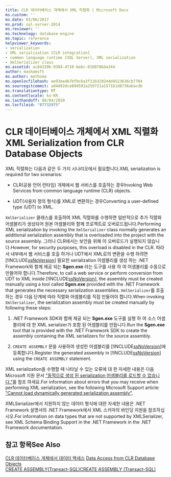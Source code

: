 ```yaml
---
title: CLR 데이터베이스 개체에서 XML 직렬화 | Microsoft Docs
ms.custom: ''
ms.date: 03/06/2017
ms.prod: sql-server-2014
ms.reviewer: ''
ms.technology: database-engine
ms.topic: reference
helpviewer_keywords:
- serialization
- XML serialization [CLR integration]
- common language runtime [SQL Server], XML serialization
- XmlSerializer class
ms.assetid: ac84339b-9384-4710-bebc-01607864a344
author: mashamsft
ms.author: mathoma
ms.openlocfilehash: ee93ee4b7bf9cba3f11b329244d4523636cb7704
ms.sourcegitcommit: ad4d92dce894592a259721a1571b1d8736abacdb
ms.translationtype: MT
ms.contentlocale: ko-KR
ms.lasthandoff: 08/04/2020
ms.locfileid: "87732975"
---
```

# <a name="xml-serialization-from-clr-database-objects"></a><span data-ttu-id="54135-102">CLR 데이터베이스 개체에서 XML 직렬화</span><span class="sxs-lookup"><span data-stu-id="54135-102">XML Serialization from CLR Database Objects</span></span>
  <span data-ttu-id="54135-103">XML 직렬화는 다음과 같은 두 가지 시나리오에서 필요합니다.</span><span class="sxs-lookup"><span data-stu-id="54135-103">XML serialization is required for two scenarios:</span></span>  
  
-   <span data-ttu-id="54135-104">CLR(공용 언어 런타임) 개체에서 웹 서비스를 호출하는 경우</span><span class="sxs-lookup"><span data-stu-id="54135-104">Invoking Web Services from common language runtime (CLR) objects.</span></span>  
  
-   <span data-ttu-id="54135-105">UDT(사용자 정의 형식)를 XML로 변환하는 경우</span><span class="sxs-lookup"><span data-stu-id="54135-105">Converting a user-defined type (UDT) to XML.</span></span>  
  
 <span data-ttu-id="54135-106">`XmlSerializer` 클래스를 호출하여 XML 직렬화를 수행하면 일반적으로 추가 직렬화 어셈블리가 생성되어 원본 어셈블리와 함께 프로젝트로 오버로드됩니다.</span><span class="sxs-lookup"><span data-stu-id="54135-106">Performing XML serialization by invoking the `XmlSerializer` class normally generates an additional serialization assembly that is overloaded into the project with the source assembly.</span></span> <span data-ttu-id="54135-107">그러나 CLR에서는 보안을 위해 이 오버로드가 실행되지 않습니다.</span><span class="sxs-lookup"><span data-stu-id="54135-107">However, for security purposes, this overload is disabled in the CLR.</span></span> <span data-ttu-id="54135-108">따라서 내부에서 웹 서비스를 호출 하거나 UDT에서 XML로의 변환을 수행 하려면 [!INCLUDE[ssNoVersion](../../includes/ssnoversion-md.md)] 필요한 serialization 어셈블리를 생성 하는 .NET Framework와 함께 제공 되는 **Sgen.exe** 라는 도구를 사용 하 여 어셈블리를 수동으로 만들어야 합니다.</span><span class="sxs-lookup"><span data-stu-id="54135-108">Therefore, to call a web service or perform conversion from UDT to XML inside [!INCLUDE[ssNoVersion](../../includes/ssnoversion-md.md)], the assembly must be created manually using a tool called **Sgen.exe** provided with the .NET Framework that generates the necessary serialization assemblies.</span></span> <span data-ttu-id="54135-109">`XmlSerializer`를 호출하는 경우 다음 단계에 따라 직렬화 어셈블리를 직접 만들어야 합니다.</span><span class="sxs-lookup"><span data-stu-id="54135-109">When invoking `XmlSerializer`, the serialization assembly must be created manually by following these steps:</span></span>  
  
1.  <span data-ttu-id="54135-110">.NET Framework SDK와 함께 제공 되는 **Sgen.exe** 도구를 실행 하 여 소스 어셈블리에 대 한 XML serializer가 포함 된 어셈블리를 만듭니다.</span><span class="sxs-lookup"><span data-stu-id="54135-110">Run the **Sgen.exe** tool that is provided with the .NET Framework SDK to create the assembly containing the XML serializers for the source assembly.</span></span>  
  
2.  <span data-ttu-id="54135-111">`CREATE ASSEMBLY` 문을 사용하여 생성한 어셈블리를 [!INCLUDE[ssNoVersion](../../includes/ssnoversion-md.md)]에 등록합니다.</span><span class="sxs-lookup"><span data-stu-id="54135-111">Register the generated assembly in [!INCLUDE[ssNoVersion](../../includes/ssnoversion-md.md)] using the `CREATE ASSEMBLY` statement.</span></span>  
  
 <span data-ttu-id="54135-112">XML serialization을 수행할 때 나타날 수 있는 오류에 대 한 자세한 내용은 다음 Microsoft 지원 문서 ["동적으로 생성 된 serialization 어셈블리를 로드할 수 없습니다."](https://support.microsoft.com/kb/913668)를 참조 하세요.</span><span class="sxs-lookup"><span data-stu-id="54135-112">For information about errors that you may receive when performing XML serialization, see the following Microsoft Support article: ["Cannot load dynamically generated serialization assembly"](https://support.microsoft.com/kb/913668).</span></span>  
  
 <span data-ttu-id="54135-113">XMLSerializer에서 지원하지 않는 데이터 형식에 대한 자세한 내용은 .NET Framework 설명서의 .NET Framework에서 XML 스키마의 바인딩 지원을 참조하십시오.</span><span class="sxs-lookup"><span data-stu-id="54135-113">For information on data types that are not supported by XMLSerializer, see XML Schema Binding Support in the .NET Framework in the .NET Framework documentation.</span></span>  
  
## <a name="see-also"></a><span data-ttu-id="54135-114">참고 항목</span><span class="sxs-lookup"><span data-stu-id="54135-114">See Also</span></span>  
 <span data-ttu-id="54135-115">[CLR 데이터베이스 개체에서 데이터 액세스](../../relational-databases/clr-integration/data-access/data-access-from-clr-database-objects.md) </span><span class="sxs-lookup"><span data-stu-id="54135-115">[Data Access from CLR Database Objects](../../relational-databases/clr-integration/data-access/data-access-from-clr-database-objects.md) </span></span>  
 [<span data-ttu-id="54135-116">CREATE ASSEMBLY&#40;Transact-SQL&#41;</span><span class="sxs-lookup"><span data-stu-id="54135-116">CREATE ASSEMBLY &#40;Transact-SQL&#41;</span></span>](/sql/t-sql/statements/create-assembly-transact-sql)  
  
  
